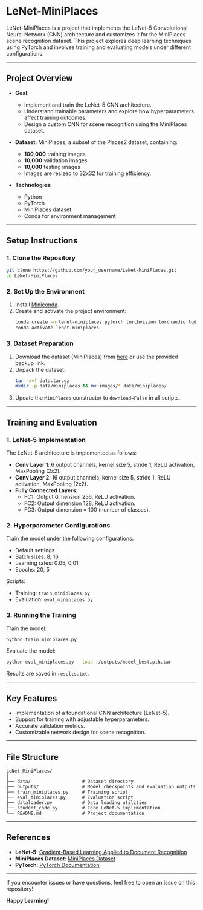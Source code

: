 
# LeNet-MiniPlaces

LeNet-MiniPlaces is a project that implements the LeNet-5 Convolutional Neural Network (CNN) architecture and customizes it for the MiniPlaces scene recognition dataset. This project explores deep learning techniques using PyTorch and involves training and evaluating models under different configurations.

---

## Project Overview

- **Goal**: 
  - Implement and train the LeNet-5 CNN architecture.
  - Understand trainable parameters and explore how hyperparameters affect training outcomes.
  - Design a custom CNN for scene recognition using the MiniPlaces dataset.

- **Dataset**: MiniPlaces, a subset of the Places2 dataset, containing:
  - **100,000** training images
  - **10,000** validation images
  - **10,000** testing images
  - Images are resized to 32x32 for training efficiency.

- **Technologies**: 
  - Python
  - PyTorch
  - MiniPlaces dataset
  - Conda for environment management

---

## Setup Instructions

### 1. Clone the Repository

```bash
git clone https://github.com/your_username/LeNet-MiniPlaces.git
cd LeNet-MiniPlaces
```

### 2. Set Up the Environment

1. Install [Miniconda](https://docs.conda.io/en/latest/miniconda.html).
2. Create and activate the project environment:
   ```bash
   conda create -n lenet-miniplaces pytorch torchvision torchaudio tqdm cpuonly -c pytorch
   conda activate lenet-miniplaces
   ```

### 3. Dataset Preparation

1. Download the dataset (MiniPlaces) from [here](http://places2.csail.mit.edu/) or use the provided backup link.
2. Unpack the dataset:
   ```bash
   tar -xvf data.tar.gz
   mkdir -p data/miniplaces && mv images/* data/miniplaces/
   ```
3. Update the `MiniPlaces` constructor to `download=False` in all scripts.

---

## Training and Evaluation

### 1. LeNet-5 Implementation

The LeNet-5 architecture is implemented as follows:

- **Conv Layer 1**: 6 output channels, kernel size 5, stride 1, ReLU activation, MaxPooling (2x2).
- **Conv Layer 2**: 16 output channels, kernel size 5, stride 1, ReLU activation, MaxPooling (2x2).
- **Fully Connected Layers**:
  - FC1: Output dimension 256, ReLU activation.
  - FC2: Output dimension 128, ReLU activation.
  - FC3: Output dimension = 100 (number of classes).

### 2. Hyperparameter Configurations

Train the model under the following configurations:
- Default settings
- Batch sizes: 8, 16
- Learning rates: 0.05, 0.01
- Epochs: 20, 5

Scripts:
- Training: `train_miniplaces.py`
- Evaluation: `eval_miniplaces.py`

### 3. Running the Training

Train the model:
```bash
python train_miniplaces.py
```

Evaluate the model:
```bash
python eval_miniplaces.py --load ./outputs/model_best.pth.tar
```

Results are saved in `results.txt`.

---

## Key Features

- Implementation of a foundational CNN architecture (LeNet-5).
- Support for training with adjustable hyperparameters.
- Accurate validation metrics.
- Customizable network design for scene recognition.

---

## File Structure

```
LeNet-MiniPlaces/
│
├── data/                   # Dataset directory
├── outputs/                # Model checkpoints and evaluation outputs
├── train_miniplaces.py     # Training script
├── eval_miniplaces.py      # Evaluation script
├── dataloader.py           # Data loading utilities
├── student_code.py         # Core LeNet-5 implementation
└── README.md               # Project documentation
```

---

## References

- **LeNet-5**: [Gradient-Based Learning Applied to Document Recognition](https://ieeexplore.ieee.org/document/726791)
- **MiniPlaces Dataset**: [MiniPlaces Dataset](http://places2.csail.mit.edu/)
- **PyTorch**: [PyTorch Documentation](https://pytorch.org/docs/stable/index.html)

---

If you encounter issues or have questions, feel free to open an issue on this repository!

**Happy Learning!**
